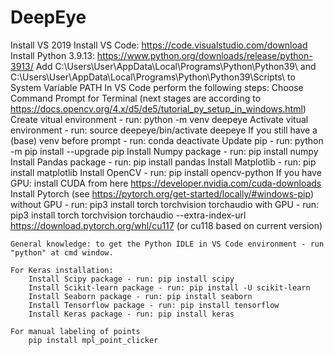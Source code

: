 # DeepEye

Install VS 2019
Install VS Code: https://code.visualstudio.com/download
Install Python 3.9.13: https://www.python.org/downloads/release/python-3913/
Add C:\Users\User\AppData\Local\Programs\Python\Python39\ and C:\Users\User\AppData\Local\Programs\Python\Python39\Scripts\ to System Variable PATH
In VS Code perform the following steps:
	Choose Command Prompt for Terminal (next stages are according to https://docs.opencv.org/4.x/d5/de5/tutorial_py_setup_in_windows.html)
	Create vitual environment - run: python -m venv deepeye 
	Activate vitual environment - run: source deepeye/bin/activate deepeye
	If you still have a (base) venv before prompt - run: conda deactivate
	Update pip - run: python -m pip install --upgrade pip
	Install Numpy package - run: pip install numpy
	Install Pandas package - run: pip install pandas
	Install Matplotlib - run: pip install matplotlib 
	Install OpenCV - run: pip install opencv-python
	If you have GPU: install CUDA from here
	https://developer.nvidia.com/cuda-downloads
	Install Pytorch (see https://pytorch.org/get-started/locally/#windows-pip) 
	without GPU - run: pip3 install torch torchvision torchaudio
	with GPU - run: pip3 install torch torchvision torchaudio --extra-index-url https://download.pytorch.org/whl/cu117 (or cu118 based on current version)

	General knowledge: to get the Python IDLE in VS Code environment - run "python" at cmd window.
	
	For Keras installation:
		Install Scipy package - run: pip install scipy
		Install Scikit-learn package - run: pip install -U scikit-learn
		Install Seaborn package - run: pip install seaborn
		Install Tensorflow package - run: pip install tensorflow
		Install Keras package - run: pip install keras
		
	For manual labeling of points
		pip install mpl_point_clicker